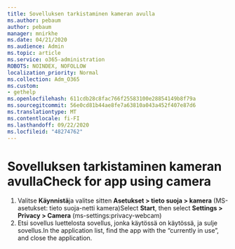 ```yaml
---
title: Sovelluksen tarkistaminen kameran avulla
ms.author: pebaum
author: pebaum
manager: mnirkhe
ms.date: 04/21/2020
ms.audience: Admin
ms.topic: article
ms.service: o365-administration
ROBOTS: NOINDEX, NOFOLLOW
localization_priority: Normal
ms.collection: Adm_O365
ms.custom:
- gethelp
ms.openlocfilehash: 611cdb28c8fac766f25583100e28854149b8f79a
ms.sourcegitcommit: 56e0cd81b44ae8fe7a63810a043a452f407e87d6
ms.translationtype: MT
ms.contentlocale: fi-FI
ms.lasthandoff: 09/22/2020
ms.locfileid: "48274762"
---
```

# <a name="check-for-app-using-camera"></a><span data-ttu-id="69464-102">Sovelluksen tarkistaminen kameran avulla</span><span class="sxs-lookup"><span data-stu-id="69464-102">Check for app using camera</span></span>

1. <span data-ttu-id="69464-103">Valitse **Käynnistä**ja valitse sitten **Asetukset > tieto suoja > kamera** (MS-asetukset: tieto suoja-netti kamera)</span><span class="sxs-lookup"><span data-stu-id="69464-103">Select **Start**, then select **Settings > Privacy > Camera** (ms-settings:privacy-webcam)</span></span>
2. <span data-ttu-id="69464-104">Etsi sovellus luettelosta sovellus, jonka käytössä on käytössä, ja sulje sovellus.</span><span class="sxs-lookup"><span data-stu-id="69464-104">In the application list, find the app with the “currently in use”, and close the application.</span></span>
